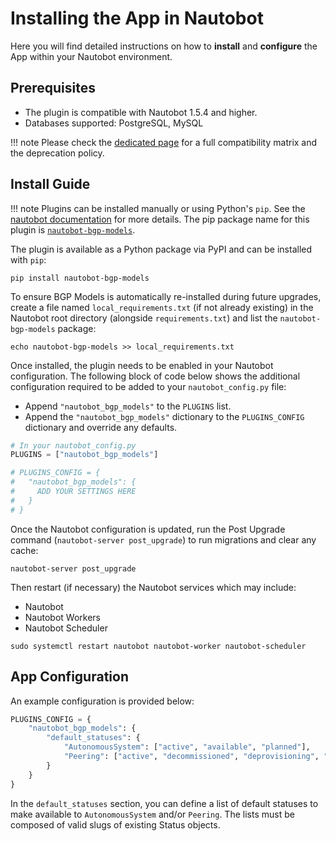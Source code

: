 # Installing the App in Nautobot

Here you will find detailed instructions on how to **install** and **configure** the App within your Nautobot environment.


## Prerequisites

- The plugin is compatible with Nautobot 1.5.4 and higher.
- Databases supported: PostgreSQL, MySQL

!!! note
    Please check the [dedicated page](compatibility_matrix.md) for a full compatibility matrix and the deprecation policy.


## Install Guide

!!! note
    Plugins can be installed manually or using Python's `pip`. See the [nautobot documentation](https://docs.nautobot.com/projects/core/en/stable/plugins/#install-the-package) for more details. The pip package name for this plugin is [`nautobot-bgp-models`](https://pypi.org/project/nautobot-bgp-models/).

The plugin is available as a Python package via PyPI and can be installed with `pip`:

```shell
pip install nautobot-bgp-models
```

To ensure BGP Models is automatically re-installed during future upgrades, create a file named `local_requirements.txt` (if not already existing) in the Nautobot root directory (alongside `requirements.txt`) and list the `nautobot-bgp-models` package:

```shell
echo nautobot-bgp-models >> local_requirements.txt
```

Once installed, the plugin needs to be enabled in your Nautobot configuration. The following block of code below shows the additional configuration required to be added to your `nautobot_config.py` file:

- Append `"nautobot_bgp_models"` to the `PLUGINS` list.
- Append the `"nautobot_bgp_models"` dictionary to the `PLUGINS_CONFIG` dictionary and override any defaults.

```python
# In your nautobot_config.py
PLUGINS = ["nautobot_bgp_models"]

# PLUGINS_CONFIG = {
#   "nautobot_bgp_models": {
#     ADD YOUR SETTINGS HERE
#   }
# }
```

Once the Nautobot configuration is updated, run the Post Upgrade command (`nautobot-server post_upgrade`) to run migrations and clear any cache:

```shell
nautobot-server post_upgrade
```

Then restart (if necessary) the Nautobot services which may include:

- Nautobot
- Nautobot Workers
- Nautobot Scheduler

```shell
sudo systemctl restart nautobot nautobot-worker nautobot-scheduler
```

## App Configuration

An example configuration is provided below:

```python
PLUGINS_CONFIG = {
    "nautobot_bgp_models": {
        "default_statuses": {
            "AutonomousSystem": ["active", "available", "planned"],
            "Peering": ["active", "decommissioned", "deprovisioning", "offline", "planned", "provisioning"],
        }
    }
}
```

In the `default_statuses` section, you can define a list of default statuses to make available to `AutonomousSystem` and/or `Peering`. The lists must be composed of valid slugs of existing Status objects.
